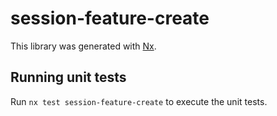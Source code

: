 # session-feature-create

This library was generated with [Nx](https://nx.dev).

## Running unit tests

Run `nx test session-feature-create` to execute the unit tests.
